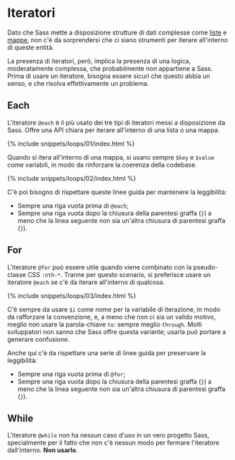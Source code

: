 # Iteratori

Dato che Sass mette a disposizione strutture di dati complesse come [liste](#lists) e [mappe](#maps), non c'è da sorprendersi che ci siano strumenti per iterare all'interno di queste entità.

La presenza di iteratori, però, implica la presenza di una logica, moderatamente complessa, che probabilmente non appartiene a Sass. Prima di usare un iteratore, bisogna essere sicuri che questo abbia un senso, e che risolva effettivamente un problema.

## Each

L'iteratore `@each` è il più usato dei tre tipi di iteratori messi a disposizione da Sass. Offre una API chiara per iterare all'interno di una lista o una mappa.

{% include snippets/loops/01/index.html %}

Quando si itera all'interno di una mappa, si usano sempre `$key` e `$value` come variabili, in modo da rinforzare la coerenza della codebase.

{% include snippets/loops/02/index.html %}

C'è poi bisogno di rispettare queste linee guida per mantenere la leggibilità:

* Sempre una riga vuota prima di  `@each`;
* Sempre una riga vuota dopo la chiusura della parentesi graffa (`}`) a meno che la linea seguente non sia un'altra chiusura di parentesi graffa (`}`).

## For

L'iteratore `@for` può essere utile quando viene combinato con la pseudo-classe CSS `:nth-*`. Tranne per questo scenario, si preferisce usare un iteratore `@each` se c'è da iterare all'interno di qualcosa.

{% include snippets/loops/03/index.html %}

C'è sempre da usare `$i` come nome per la variabile di iterazione, in modo da rafforzare la convenzione, e, a meno che non ci sia un valido motivo, meglio non usare la parola-chiave `to`: sempre meglio `through`. Molti sviluppatori non sanno che Sass offre questa variante; usarla può portare a generare confusione.

Anche qui c'è da rispettare una serie di linee guida per preservare la leggibilità:

* Sempre una riga vuota prima di `@for`;
* Sempre una riga vuota dopo la chiusura della parentesi graffa (`}`) a meno che la linea seguente non sia un'altra chiusura di parentesi graffa (`}`).


## While

L'iteratore `@while` non ha nessun caso d'uso in un vero progetto Sass, specialmente per il fatto che non c'è nessun modo per fermare l'iteratore dall'interno. **Non usarlo**.
